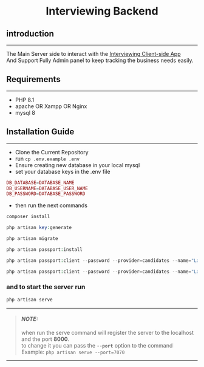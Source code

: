 # <p align="center"> Interviewing Backend </p>

## introduction
****
The Main Server side to interact with the [Interviewing Client-side App]()\
And Support Fully Admin panel to keep tracking the business needs easily.

## Requirements
 ****

- PHP 8.1
- apache OR Xampp OR Nginx
- mysql 8
## Installation Guide

****
- Clone the Current Repository
- run ``cp .env.example .env``
- Ensure creating new database in your local mysql
- set your database keys in the .env file

```php
DB_DATABASE=DATABASE_NAME 
DB_USERNAME=DATABASE_USER_NAME 
DB_PASSWORD=DATABASE_PASSWORD
```

- then run the next commands
```php
composer install
```
```php
php artisan key:generate
```
```php
php artisan migrate
```
```php
php artisan passport:install
```
```php 
php artisan passport:client --password --provider=candidates --name="Laravel Password Grant Client FOR CANDIDATE"
```
```php
php artisan passport:client --password --provider=candidates --name="Laravel Password Grant Client FOR ORGANIZATION EMPLOYEE"
```
### and to start the server run

```php  
php artisan serve
```

---
> #### **_NOTE:_**
> when run the serve command will register the server to the localhost and the port **8000**.\
> to change it you can pass the **`--port`** option to the command\
> Example:
> ``php artisan serve --port=7070``
---
